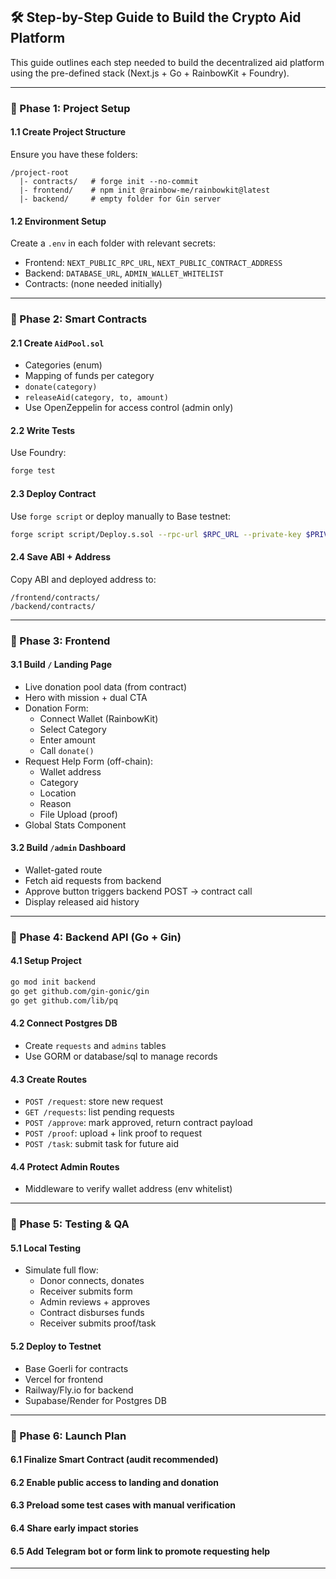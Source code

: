 ## 🛠️ Step-by-Step Guide to Build the Crypto Aid Platform

This guide outlines each step needed to build the decentralized aid platform using the pre-defined stack (Next.js + Go + RainbowKit + Foundry).

---

### 🧱 Phase 1: Project Setup

#### 1.1 Create Project Structure
Ensure you have these folders:
```
/project-root
  |- contracts/   # forge init --no-commit
  |- frontend/    # npm init @rainbow-me/rainbowkit@latest
  |- backend/     # empty folder for Gin server
```

#### 1.2 Environment Setup
Create a `.env` in each folder with relevant secrets:
- Frontend: `NEXT_PUBLIC_RPC_URL`, `NEXT_PUBLIC_CONTRACT_ADDRESS`
- Backend: `DATABASE_URL`, `ADMIN_WALLET_WHITELIST`
- Contracts: (none needed initially)

---

### 🔗 Phase 2: Smart Contracts

#### 2.1 Create `AidPool.sol`
- Categories (enum)
- Mapping of funds per category
- `donate(category)`
- `releaseAid(category, to, amount)`
- Use OpenZeppelin for access control (admin only)

#### 2.2 Write Tests
Use Foundry:
```bash
forge test
```

#### 2.3 Deploy Contract
Use `forge script` or deploy manually to Base testnet:
```bash
forge script script/Deploy.s.sol --rpc-url $RPC_URL --private-key $PRIVATE_KEY --broadcast
```

#### 2.4 Save ABI + Address
Copy ABI and deployed address to:
```
/frontend/contracts/
/backend/contracts/
```

---

### 🎨 Phase 3: Frontend

#### 3.1 Build `/` Landing Page
- Live donation pool data (from contract)
- Hero with mission + dual CTA
- Donation Form:
  - Connect Wallet (RainbowKit)
  - Select Category
  - Enter amount
  - Call `donate()`
- Request Help Form (off-chain):
  - Wallet address
  - Category
  - Location
  - Reason
  - File Upload (proof)
- Global Stats Component

#### 3.2 Build `/admin` Dashboard
- Wallet-gated route
- Fetch aid requests from backend
- Approve button triggers backend POST → contract call
- Display released aid history

---

### 🧠 Phase 4: Backend API (Go + Gin)

#### 4.1 Setup Project
```bash
go mod init backend
go get github.com/gin-gonic/gin
go get github.com/lib/pq
```

#### 4.2 Connect Postgres DB
- Create `requests` and `admins` tables
- Use GORM or database/sql to manage records

#### 4.3 Create Routes
- `POST /request`: store new request
- `GET /requests`: list pending requests
- `POST /approve`: mark approved, return contract payload
- `POST /proof`: upload + link proof to request
- `POST /task`: submit task for future aid

#### 4.4 Protect Admin Routes
- Middleware to verify wallet address (env whitelist)

---

### 🧪 Phase 5: Testing & QA

#### 5.1 Local Testing
- Simulate full flow:
  - Donor connects, donates
  - Receiver submits form
  - Admin reviews + approves
  - Contract disburses funds
  - Receiver submits proof/task

#### 5.2 Deploy to Testnet
- Base Goerli for contracts
- Vercel for frontend
- Railway/Fly.io for backend
- Supabase/Render for Postgres DB

---

### 🚀 Phase 6: Launch Plan

#### 6.1 Finalize Smart Contract (audit recommended)
#### 6.2 Enable public access to landing and donation
#### 6.3 Preload some test cases with manual verification
#### 6.4 Share early impact stories
#### 6.5 Add Telegram bot or form link to promote requesting help

---
